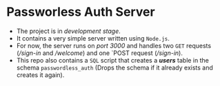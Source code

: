 # Passworless Auth Server

* The project is in *development stage*.
* It contains a very simple server written using `Node.js`. 
* For now, the server runs on *port 3000* and handles two `GET` requests (*/sign-in* and */welcome*) and one `POST request (*/sign-in*).
* This repo also contains a `SQL` script that creates a ***users*** table in the schema `passwordless_auth` (Drops the schema if it already exists and creates it again).
